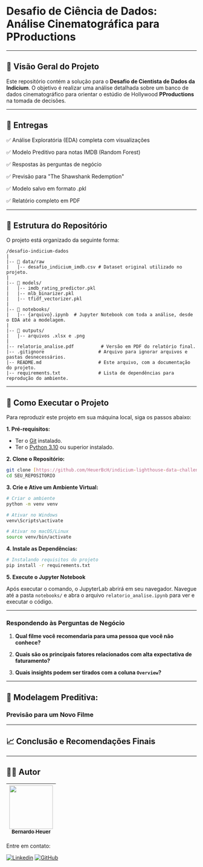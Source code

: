# Desafio de Ciência de Dados: Análise Cinematográfica para PProductions

---

## 📝 Visão Geral do Projeto

Este repositório contém a solução para o **Desafio de Cientista de Dados da Indicium**. O objetivo é realizar uma análise detalhada sobre um banco de dados cinematográfico para orientar o estúdio de Hollywood **PProductions** na tomada de decisões.


---

## 🎯 Entregas

✅ Análise Exploratória (EDA) completa com visualizações

✅ Modelo Preditivo para notas IMDB (Random Forest)

✅ Respostas às perguntas de negócio

✅ Previsão para "The Shawshank Redemption"

✅ Modelo salvo em formato .pkl

✅ Relatório completo em PDF

---

## 📁 Estrutura do Repositório

O projeto está organizado da seguinte forma:

```
/desafio-indicium-dados
|
|-- 📂 data/raw
|   |-- desafio_indicium_imdb.csv # Dataset original utilizado no projeto.
|
|-- 📂 models/
|   |-- imdb_rating_predictor.pkl
|   |-- mlb_binarizer.pkl
|   |-- tfidf_vectorizer.pkl
|
|-- 📂 notebooks/
|   |-- {arquivo}.ipynb  # Jupyter Notebook com toda a análise, desde o EDA até a modelagem.
|
|-- 📂 outputs/
|   |-- arquivos .xlsx e .png
|
|-- relatorio_analise.pdf          # Versão em PDF do relatório final.
|-- .gitignore                    # Arquivo para ignorar arquivos e pastas desnecessários.
|-- README.md                     # Este arquivo, com a documentação do projeto.
|-- requirements.txt              # Lista de dependências para reprodução do ambiente.
```

---

## 🚀 Como Executar o Projeto

Para reproduzir este projeto em sua máquina local, siga os passos abaixo:

**1. Pré-requisitos:**
- Ter o [Git](https://git-scm.com/) instalado.
- Ter o [Python 3.10](https://www.python.org/downloads/) ou superior instalado.

**2. Clone o Repositório:**
```bash
git clone [https://github.com/HeuerBcH/indicium-lighthouse-data-challenge.git](https://github.com/HeuerBcH/indicium-lighthouse-data-challenge.git)
cd SEU_REPOSITORIO
```

**3. Crie e Ative um Ambiente Virtual:**
```bash
# Criar o ambiente
python -m venv venv

# Ativar no Windows
venv\Scripts\activate

# Ativar no macOS/Linux
source venv/bin/activate
```

**4. Instale as Dependências:**
```bash
# Instalando requisitos do projeto
pip install -r requirements.txt
```

**5. Execute o Jupyter Notebook**

Após executar o comando, o JupyterLab abrirá em seu navegador. Navegue até a pasta `notebooks/` e abra o arquivo `relatorio_analise.ipynb` para ver e executar o código.

---

### Respondendo às Perguntas de Negócio

1.  **Qual filme você recomendaria para uma pessoa que você não conhece?**


2.  **Quais são os principais fatores relacionados com alta expectativa de faturamento?**
 

3.  **Quais insights podem ser tirados com a coluna `Overview`?**


---

## 🤖 Modelagem Preditiva: 



### Previsão para um Novo Filme


---

## 📈 Conclusão e Recomendações Finais


---

## 👨‍💻 Autor

| [<img src="https://avatars.githubusercontent.com/u/SEU_ID_NUMERICO?v=4" width=115><br><sub>Bernardo Heuer</sub>](https://github.com/HeuerBcH) |
| :---: |

Entre em contato:

[![Linkedin](https://img.shields.io/badge/LinkedIn-0077B5?style=for-the-badge&logo=linkedin&logoColor=white)](https://www.linkedin.com/in/bernardo-heuer-45571334b/)
[![GitHub](https://img.shields.io/badge/GitHub-181717?style=for-the-badge&logo=github&logoColor=white)](https://github.com/HeuerBcH)
